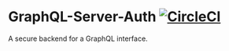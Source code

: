 # GraphQL-Server-Auth [![CircleCI](https://circleci.com/gh/kunal-mandalia/graphql-server-auth.svg?style=svg)](https://circleci.com/gh/kunal-mandalia/graphql-server-auth)

A secure backend for a GraphQL interface.
